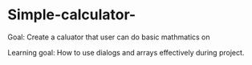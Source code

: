 # Simple-calculator-
Goal: Create a caluator that user can do basic mathmatics on

Learning goal: How to use dialogs and arrays effectively during project. 
